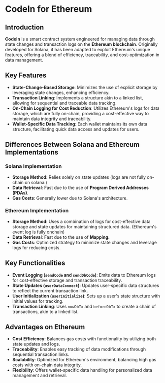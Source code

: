 # CodeIn for Ethereum

## Introduction

**CodeIn** is a smart contract system engineered for managing data through state changes and transaction logs on the **Ethereum blockchain**. Originally developed for Solana, it has been adapted to exploit Ethereum's unique features, offering a blend of efficiency, traceability, and cost-optimization in data management.

## Key Features

- **State-Change-Based Storage**: Minimizes the use of explicit storage by leveraging state changes, enhancing efficiency.
- **Transaction Linking**: Implements a structure akin to a linked list, allowing for sequential and traceable data tracking.
- **On-Chain Logging for Cost Reduction**: Utilizes Ethereum's logs for data storage, which are fully on-chain, providing a cost-effective way to maintain data integrity and traceability.
- **Wallet-Specific Data Tracking**: Each wallet maintains its own data structure, facilitating quick data access and updates for users.

## Differences Between Solana and Ethereum Implementations

### Solana Implementation

- **Storage Method**: Relies solely on state updates (logs are not fully on-chain on solana.)
- **Data Retrieval**: Fast due to the use of **Program Derived Addresses (PDAs)**.
- **Gas Costs**: Generally lower due to Solana's architecture.

### Ethereum Implementation

- **Storage Method**: Uses a combination of logs for cost-effective data storage and state updates for maintaining structured data. (Ethereum's event log is fully onchain)
- **Data Retrieval**:  Fast due to the use of **Mapping**.
- **Gas Costs**: Optimized strategy to minimize state changes and leverage logs for reducing costs.

## Key Functionalities

- **Event Logging (`sendCode` and `sendDbCode`)**: Emits data to Ethereum logs for cost-effective storage and transaction traceability.
- **State Updates (`userDataConnect`)**: Updates user-specific data structures to reflect the current transaction link.
- **User Initialization (`userInitialize`)**: Sets up a user's state structure with initial values for tracking.
- **Transaction Linking**: Uses `nowDbTx` and `beforeDbTx` to create a chain of transactions, akin to a linked list.

## Advantages on Ethereum

- **Cost Efficiency**: Balances gas costs with functionality by utilizing both state updates and logs.
- **Traceability**: Enables easy tracking of data modifications through sequential transaction links.
- **Scalability**: Optimized for Ethereum's environment, balancing high gas costs with on-chain data integrity.
- **Flexibility**: Offers wallet-specific data handling for personalized data management and retrieval.
